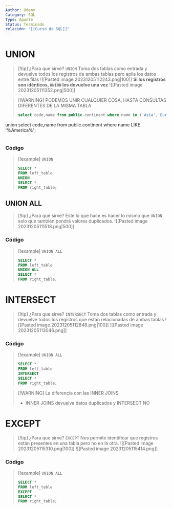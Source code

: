 ```yaml
---
Author: Udemy
Category: SQL
Type: Apunte
Status: Terminado
relación: "[[Curso de SQL]]"
---
```


# UNION


>[!tip] ¿Para que sirve?
>`UNION` Toma dos tablas como entrada y devuelve todos los registros de ambas tablas pero apila los datos entre filas
>![[Pasted image 20231205112243.png|100]]
**Si los registros son idénticos, `UNION` los devuelve una vez**
![[Pasted image 20231205111352.png|500]]

>[!WARNING] PODEMOS UNIR CUALQUIER COSA, HASTA CONSULTAS DIFERENTES DE LA MISMA TABLA
>```SQL
>select code,name from public.continent where name in ('Asia','Europe')
union
select code,name from public.continent where name LIKE '%America%';
>```


### Código

>[!example] `UNION`
>```SQL
>SELECT *
>FROM left_table
>UNION
>SELECT *
>FROM right_table;
>```

## UNION ALL

>[!tip] ¿Para que sirve?
Este lo que hace es hacer lo mismo que `UNION` solo que también pondrá valores duplicados.
![[Pasted image 20231205111518.png|500]]

### Código

>[!example] `UNION ALL`
>```SQL
>SELECT *
>FROM left_table
>UNION ALL
>SELECT *
>FROM right_table;
>```


# INTERSECT

>[!tip] ¿Para que sirve?
>`INTERSECT` Toma dos tablas como entrada y devuelve todos los registros que están relacionadas de ambas tablas
>![[Pasted image 20231205112848.png|100]]
>![[Pasted image 20231205113046.png]]

### Código

>[!example] `UNION ALL`
>```SQL
>SELECT *
>FROM left_table
>INTERSECT
>SELECT *
>FROM right_table;
>```

>[!WARNING] La diferencia con las INNER JOINS
> - INNER JOINS devuelve datos duplicados y INTERSECT NO

# EXCEPT

>[!tip] ¿Para que sirve?
>`EXCEPT` Nos permite identificar que registros están presentes en una tabla pero no en la otra.
>![[Pasted image 20231205115310.png|100]]
>![[Pasted image 20231205115414.png]]

 ### Código

>[!example] `UNION ALL`
>```SQL
>SELECT *
>FROM left_table
>EXCEPT
>SELECT *
>FROM right_table;
>```

